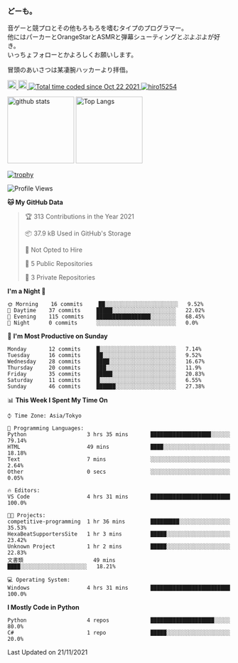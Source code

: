### どーも。

音ゲーと競プロとその他もろもろを嗜むタイプのプログラマー。<br>
他にはパーカーとOrangeStarとASMRと弾幕シューティングとぷよぷよが好き。<br>
いっちょフォローとかよろしくお願いします。<br>

冒頭のあいさつは某凄腕ハッカーより拝借。

<p align="left"> 
  <a href="http://twitter.com/hiro15254">
    <img height="20" src="https://img.shields.io/twitter/follow/hiro15254?label=Twitter&logo=twitter&style=flat" />
  </a>
  <a href="https://github.com/hiro15254">
    <img height="20" src="https://img.shields.io/github/followers/hiro15254?label=follow&logo=github&style=flat" />
  </a>
  <a href="https://wakatime.com/@4c6eda6c-d45f-4db4-82b1-bb86de5eb197">
    <img src="https://wakatime.com/badge/user/4c6eda6c-d45f-4db4-82b1-bb86de5eb197.svg" alt="Total time coded since Oct 22 2021" />
  </a>
  <a href="https://github.com/hiro15254">
    <img src="https://komarev.com/ghpvc/?username=hiro15254" alt="hiro15254" />
  </a>
</p>

<p align="left">
  <img alt="github stats" height="150px" src="https://github-readme-stats.vercel.app/api?username=hiro15254&theme=onedark&show_icons=ture&count_private=true" />
  <img alt="Top Langs" height="150px" src="https://github-readme-stats.vercel.app/api/top-langs/?username=hiro15254&layout=compact&show_icons=true&theme=onedark&count_private=true" />
</p>

[![trophy](https://github-profile-trophy.vercel.app/?username=hiro15254&theme=onedark&column=10)](https://github.com/ryo-ma/github-profile-trophy)

<!--START_SECTION:waka-->
![Profile Views](http://img.shields.io/badge/Profile%20Views-3-blue)

**🐱 My GitHub Data** 

> 🏆 313 Contributions in the Year 2021
 > 
> 📦 37.9 kB Used in GitHub's Storage 
 > 
> 🚫 Not Opted to Hire
 > 
> 📜 5 Public Repositories 
 > 
> 🔑 3 Private Repositories  
 > 
**I'm a Night 🦉** 

```text
🌞 Morning    16 commits     ██░░░░░░░░░░░░░░░░░░░░░░░   9.52% 
🌆 Daytime    37 commits     █████░░░░░░░░░░░░░░░░░░░░   22.02% 
🌃 Evening    115 commits    █████████████████░░░░░░░░   68.45% 
🌙 Night      0 commits      ░░░░░░░░░░░░░░░░░░░░░░░░░   0.0%

```
📅 **I'm Most Productive on Sunday** 

```text
Monday       12 commits     █░░░░░░░░░░░░░░░░░░░░░░░░   7.14% 
Tuesday      16 commits     ██░░░░░░░░░░░░░░░░░░░░░░░   9.52% 
Wednesday    28 commits     ████░░░░░░░░░░░░░░░░░░░░░   16.67% 
Thursday     20 commits     ███░░░░░░░░░░░░░░░░░░░░░░   11.9% 
Friday       35 commits     █████░░░░░░░░░░░░░░░░░░░░   20.83% 
Saturday     11 commits     █░░░░░░░░░░░░░░░░░░░░░░░░   6.55% 
Sunday       46 commits     ██████░░░░░░░░░░░░░░░░░░░   27.38%

```


📊 **This Week I Spent My Time On** 

```text
⌚︎ Time Zone: Asia/Tokyo

💬 Programming Languages: 
Python                   3 hrs 35 mins       ███████████████████░░░░░░   79.14% 
HTML                     49 mins             ████░░░░░░░░░░░░░░░░░░░░░   18.18% 
Text                     7 mins              ░░░░░░░░░░░░░░░░░░░░░░░░░   2.64% 
Other                    0 secs              ░░░░░░░░░░░░░░░░░░░░░░░░░   0.05%

🔥 Editors: 
VS Code                  4 hrs 31 mins       █████████████████████████   100.0%

🐱‍💻 Projects: 
competitive-programming  1 hr 36 mins        █████████░░░░░░░░░░░░░░░░   35.53% 
HexaBeatSupportersSite   1 hr 3 mins         █████░░░░░░░░░░░░░░░░░░░░   23.42% 
Unknown Project          1 hr 2 mins         █████░░░░░░░░░░░░░░░░░░░░   22.83% 
文書類                      49 mins             ████░░░░░░░░░░░░░░░░░░░░░   18.21%

💻 Operating System: 
Windows                  4 hrs 31 mins       █████████████████████████   100.0%

```

**I Mostly Code in Python** 

```text
Python                   4 repos             ████████████████████░░░░░   80.0% 
C#                       1 repo              █████░░░░░░░░░░░░░░░░░░░░   20.0%

```



 Last Updated on 21/11/2021
<!--END_SECTION:waka-->
